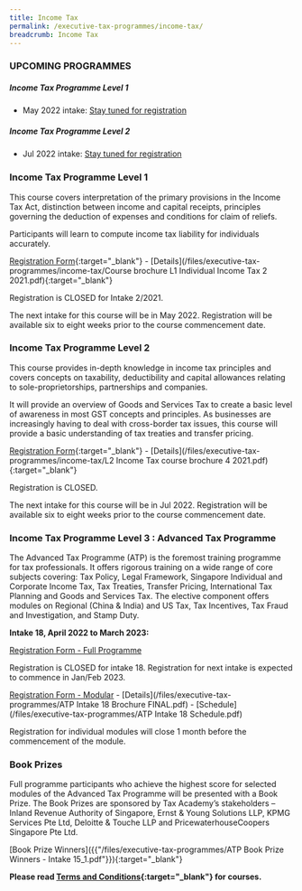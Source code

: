 ```yaml
---
title: Income Tax
permalink: /executive-tax-programmes/income-tax/
breadcrumb: Income Tax
---
```

### **UPCOMING PROGRAMMES**
##### **Income Tax Programme Level 1**

* May 2022 intake: [Stay tuned for registration](/executive-tax-programmes/income-tax/#etp1oct-ta-id) 

##### **Income Tax Programme Level 2**

* Jul 2022 intake: [Stay tuned for registration](/executive-tax-programmes/income-tax/#etp2sep-ta-id) 

<a id="etp1oct-ta-id"></a>
### **Income Tax Programme Level 1**

This course covers interpretation of the primary provisions in the Income Tax Act, distinction between income and capital receipts, principles governing the deduction of expenses and conditions for claim of reliefs.

Participants will learn to compute income tax liability for individuals accurately.

[Registration Form](https://docs.google.com/forms/d/1qlROg7tvmBHK1uGxUPWOXmus2_emrH-2rgB-VY0KJdU/edit){:target="_blank"} - [Details](/files/executive-tax-programmes/income-tax/Course brochure L1 Individual Income Tax 2 2021.pdf){:target="_blank"} 

Registration is CLOSED for Intake 2/2021.

The next intake for this course will be in May 2022.  Registration will be available six to eight weeks prior to the course commencement date.

<a id="etp2sep-ta-id"></a>
### **Income Tax Programme Level 2**

This course provides in-depth knowledge in income tax principles and covers concepts on taxability, deductibility and capital allowances relating to sole-proprietorships, partnerships and companies.

It will provide an overview of Goods and Services Tax to create a basic level of awareness in most GST concepts and principles. As businesses are increasingly having to deal with cross-border tax issues, this course will provide a basic understanding of tax treaties and transfer pricing.

[Registration Form](https://docs.google.com/forms/d/17a-qp7VnRffizgpCpkvpFwpoWknutgMtX3VOp1ai6q0/edit){:target="_blank"} -  [Details](/files/executive-tax-programmes/income-tax/L2 Income Tax course brochure 4 2021.pdf){:target="_blank"} 

Registration is CLOSED.  

The next intake for this course will be in Jul 2022. Registration will be available six to eight weeks prior to the course commencement date.

<a id="atp-ta-id"></a>
### **Income Tax Programme Level 3 : Advanced Tax Programme**

The Advanced Tax Programme (ATP) is the foremost training programme for tax professionals. It offers rigorous training on a wide range of core subjects covering: Tax Policy, Legal Framework, Singapore Individual and Corporate Income Tax, Tax Treaties, Transfer Pricing, International Tax Planning and Goods and Services Tax. The elective component offers modules on Regional (China & India) and US Tax, Tax Incentives, Tax Fraud and Investigation, and Stamp Duty.

**Intake 18, April 2022 to March 2023:**

[Registration Form - Full Programme](https://form.gov.sg/61e17addbdbbe60012a7afcd)

Registration is CLOSED for intake 18.  Registration for next intake is expected to commence in Jan/Feb 2023.

[Registration Form - Modular](https://form.gov.sg/61ea54e967949600147c4375) - [Details](/files/executive-tax-programmes/ATP Intake 18 Brochure FINAL.pdf) - [Schedule](/files/executive-tax-programmes/ATP Intake 18 Schedule.pdf)

Registration for individual modules will close 1 month before the commencement of the module.


### **Book Prizes**

Full programme participants who achieve the highest score for selected modules of the Advanced Tax Programme will be presented with a Book Prize. The Book Prizes are sponsored by Tax Academy’s stakeholders – Inland Revenue Authority of Singapore, Ernst &amp; Young Solutions LLP, KPMG Services Pte Ltd, Deloitte &amp; Touche LLP and PricewaterhouseCoopers Singapore Pte Ltd.

[Book Prize Winners]({{"/files/executive-tax-programmes/ATP Book Prize Winners - Intake 15_1.pdf"}}){:target="_blank"}

**Please read [Terms and Conditions](https://production-iras-tax-academy.netlify.com/executive-tax-programmes/terms-and-conditions/){:target="_blank"} for courses.**